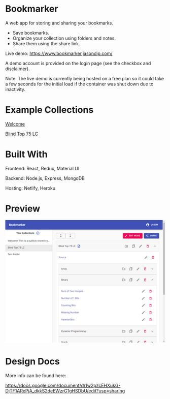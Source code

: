 # Bookmarker

A web app for storing and sharing your bookmarks.
-   Save bookmarks.
-   Organize your collection using folders and notes.
-   Share them using the share link.

Live demo: https://www.bookmarker.jasondip.com/

A demo account is provided on the login page (see the checkbox and disclaimer).

Note: The live demo is currently being hosted on a free plan so it could take a few seconds for the initial load if the container was shut down due to inactivity.

# Example Collections

[Welcome](https://www.bookmarker.jasondip.com/share/5ee042cdabff530017a58844)

[Blind Top 75 LC](https://www.bookmarker.jasondip.com/share/5ee08f0058149d00174ef1dc)

# Built With

Frontend: React, Redux, Material UI

Backend: Node.js, Express, MongoDB

Hosting: Netlify, Heroku

# Preview

<img src="preview.png"/>

# Design Docs

More info can be found here:

https://docs.google.com/document/d/1w2pzcEHXukG-DjTF1ARePjA_dkkS2deEWzrG1gHSDbU/edit?usp=sharing
